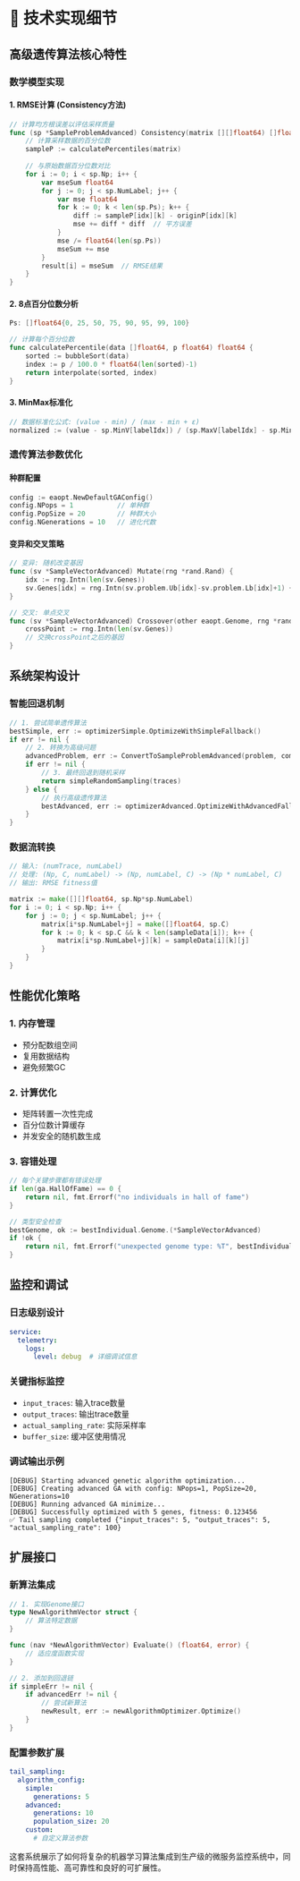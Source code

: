 # 🔧 技术实现细节

## 高级遗传算法核心特性

### 数学模型实现

#### 1. RMSE计算 (Consistency方法)
```go
// 计算均方根误差以评估采样质量
func (sp *SampleProblemAdvanced) Consistency(matrix [][]float64) []float64 {
    // 计算采样数据的百分位数
    sampleP := calculatePercentiles(matrix)
    
    // 与原始数据百分位数对比
    for i := 0; i < sp.Np; i++ {
        var mseSum float64
        for j := 0; j < sp.NumLabel; j++ {
            var mse float64
            for k := 0; k < len(sp.Ps); k++ {
                diff := sampleP[idx][k] - originP[idx][k]
                mse += diff * diff  // 平方误差
            }
            mse /= float64(len(sp.Ps))
            mseSum += mse
        }
        result[i] = mseSum  // RMSE结果
    }
}
```

#### 2. 8点百分位数分析
```go
Ps: []float64{0, 25, 50, 75, 90, 95, 99, 100}

// 计算每个百分位数
func calculatePercentile(data []float64, p float64) float64 {
    sorted := bubbleSort(data)
    index := p / 100.0 * float64(len(sorted)-1)
    return interpolate(sorted, index)
}
```

#### 3. MinMax标准化
```go
// 数据标准化公式: (value - min) / (max - min + ε)
normalized := (value - sp.MinV[labelIdx]) / (sp.MaxV[labelIdx] - sp.MinV[labelIdx] + 1e-7)
```

### 遗传算法参数优化

#### 种群配置
```go
config := eaopt.NewDefaultGAConfig()
config.NPops = 1           // 单种群
config.PopSize = 20        // 种群大小
config.NGenerations = 10   // 进化代数
```

#### 变异和交叉策略
```go
// 变异: 随机改变基因
func (sv *SampleVectorAdvanced) Mutate(rng *rand.Rand) {
    idx := rng.Intn(len(sv.Genes))
    sv.Genes[idx] = rng.Intn(sv.problem.Ub[idx]-sv.problem.Lb[idx]+1) + sv.problem.Lb[idx]
}

// 交叉: 单点交叉
func (sv *SampleVectorAdvanced) Crossover(other eaopt.Genome, rng *rand.Rand) {
    crossPoint := rng.Intn(len(sv.Genes))
    // 交换crossPoint之后的基因
}
```

## 系统架构设计

### 智能回退机制
```go
// 1. 尝试简单遗传算法
bestSimple, err := optimizerSimple.OptimizeWithSimpleFallback()
if err != nil {
    // 2. 转换为高级问题
    advancedProblem, err := ConvertToSampleProblemAdvanced(problem, combCount)
    if err != nil {
        // 3. 最终回退到随机采样
        return simpleRandomSampling(traces)
    } else {
        // 执行高级遗传算法
        bestAdvanced, err := optimizerAdvanced.OptimizeWithAdvancedFallback()
    }
}
```

### 数据流转换
```go
// 输入: (numTrace, numLabel) 
// 处理: (Np, C, numLabel) -> (Np, numLabel, C) -> (Np * numLabel, C)
// 输出: RMSE fitness值

matrix := make([][]float64, sp.Np*sp.NumLabel)
for i := 0; i < sp.Np; i++ {
    for j := 0; j < sp.NumLabel; j++ {
        matrix[i*sp.NumLabel+j] = make([]float64, sp.C)
        for k := 0; k < sp.C && k < len(sampleData[i]); k++ {
            matrix[i*sp.NumLabel+j][k] = sampleData[i][k][j]
        }
    }
}
```

## 性能优化策略

### 1. 内存管理
- 预分配数组空间
- 复用数据结构
- 避免频繁GC

### 2. 计算优化
- 矩阵转置一次性完成
- 百分位数计算缓存
- 并发安全的随机数生成

### 3. 容错处理
```go
// 每个关键步骤都有错误处理
if len(ga.HallOfFame) == 0 {
    return nil, fmt.Errorf("no individuals in hall of fame")
}

// 类型安全检查
bestGenome, ok := bestIndividual.Genome.(*SampleVectorAdvanced)
if !ok {
    return nil, fmt.Errorf("unexpected genome type: %T", bestIndividual.Genome)
}
```

## 监控和调试

### 日志级别设计
```yaml
service:
  telemetry:
    logs:
      level: debug  # 详细调试信息
```

### 关键指标监控
- `input_traces`: 输入trace数量
- `output_traces`: 输出trace数量  
- `actual_sampling_rate`: 实际采样率
- `buffer_size`: 缓冲区使用情况

### 调试输出示例
```
[DEBUG] Starting advanced genetic algorithm optimization...
[DEBUG] Creating advanced GA with config: NPops=1, PopSize=20, NGenerations=10
[DEBUG] Running advanced GA minimize...
[DEBUG] Successfully optimized with 5 genes, fitness: 0.123456
✅ Tail sampling completed {"input_traces": 5, "output_traces": 5, "actual_sampling_rate": 100}
```

## 扩展接口

### 新算法集成
```go
// 1. 实现Genome接口
type NewAlgorithmVector struct {
    // 算法特定数据
}

func (nav *NewAlgorithmVector) Evaluate() (float64, error) {
    // 适应度函数实现
}

// 2. 添加到回退链
if simpleErr != nil {
    if advancedErr != nil {
        // 尝试新算法
        newResult, err := newAlgorithmOptimizer.Optimize()
    }
}
```

### 配置参数扩展
```yaml
tail_sampling:
  algorithm_config:
    simple:
      generations: 5
    advanced:
      generations: 10
      population_size: 20
    custom:
      # 自定义算法参数
```

这套系统展示了如何将复杂的机器学习算法集成到生产级的微服务监控系统中，同时保持高性能、高可靠性和良好的可扩展性。
